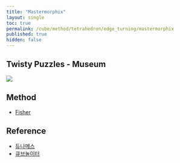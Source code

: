 ```yaml
---
title: "Mastermorphix"
layout: single
toc: true
permalink: /cube/method/tetrahedron/edge_turning/mastermorphix
published: true
hidden: false
---
```


<head>
  <base target="_blank">
</head>



## Twisty Puzzles - Museum

<a href="https://twistypuzzles.com/app/museum/museum_showitem.php?pkey=675">
  <img src="https://twistypuzzles.com/museum/large/00675-01.jpg">
</a>



## Method

- [Fisher](/cube/method/NxNxN/modification/fisher)



## Reference

- [듀나메스](https://youtu.be/yKW48BaE91M)
- [큐브놀이터](https://youtu.be/VW-CvVZkRzQ)
